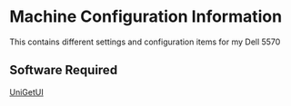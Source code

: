 # Machine Configuration Information

This contains different settings and configuration items for my Dell 5570


## Software Required

[UniGetUI](https://www.marticliment.com/unigetui/)